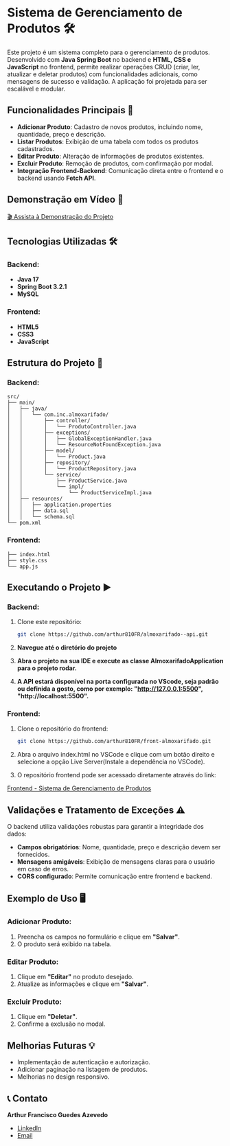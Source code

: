 # Sistema de Gerenciamento de Produtos 🛠️

Este projeto é um sistema completo para o gerenciamento de produtos. Desenvolvido com **Java Spring Boot** no backend e **HTML, CSS e JavaScript** no frontend, permite realizar operações CRUD (criar, ler, atualizar e deletar produtos) com funcionalidades adicionais, como mensagens de sucesso e validação. A aplicação foi projetada para ser escalável e modular.

## Funcionalidades Principais 🚀

- **Adicionar Produto**: Cadastro de novos produtos, incluindo nome, quantidade, preço e descrição.
- **Listar Produtos**: Exibição de uma tabela com todos os produtos cadastrados.
- **Editar Produto**: Alteração de informações de produtos existentes.
- **Excluir Produto**: Remoção de produtos, com confirmação por modal.
- **Integração Frontend-Backend**: Comunicação direta entre o frontend e o backend usando **Fetch API**.

## Demonstração em Vídeo 🎥

[🎬 Assista à Demonstração do Projeto](videos/demo.mp4)

## Tecnologias Utilizadas 🛠️

### Backend:
- **Java 17**
- **Spring Boot 3.2.1**
- **MySQL**

### Frontend:
- **HTML5**
- **CSS3**
- **JavaScript**

## Estrutura do Projeto 📁
### Backend:
```plaintext
src/
├── main/
│   ├── java/
│   │   └── com.inc.almoxarifado/
│   │       ├── controller/
│   │       │   └── ProdutoController.java
│   │       ├── exceptions/
│   │       │   ├── GlobalExceptionHandler.java
│   │       │   └── ResourceNotFoundException.java
│   │       ├── model/
│   │       │   └── Product.java
│   │       ├── repository/
│   │       │   └── ProductRepository.java
│   │       └── service/
│   │           ├── ProductService.java
│   │           └── impl/
│   │               └── ProductServiceImpl.java
│   ├── resources/
│   │   ├── application.properties
│   │   ├── data.sql
│   │   └── schema.sql
└── pom.xml
```
### Frontend:
```plaintext
├── index.html
├── style.css
└── app.js
```
## Executando o Projeto ▶️

### Backend:
1. Clone este repositório:
   ```bash
   git clone https://github.com/arthur810FR/almoxarifado--api.git
   ```
2. **Navegue até o diretório do projeto**

3. **Abra o projeto na sua IDE e execute as classe AlmoxarifadoApplication para o projeto rodar.**

4. **A API estará disponível na porta configurada no VScode, seja padrão ou definida a gosto, como por exemplo: "http://127.0.0.1:5500", "http://localhost:5500".**

### Frontend:

1. Clone o repositório do frontend:
   ```bash
   git clone https://github.com/arthur810FR/front-almoxarifado.git
   ```
2. Abra o arquivo index.html no VSCode e clique com um botão direito e selecione a opção Live Server(Instale a dependência no VSCode).

3. O repositório frontend pode ser acessado diretamente através do link:

[Frontend - Sistema de Gerenciamento de Produtos](https://github.com/arthur810FR/front-almoxarifado)

## Validações e Tratamento de Exceções ⚠️

O backend utiliza validações robustas para garantir a integridade dos dados:

- **Campos obrigatórios**: Nome, quantidade, preço e descrição devem ser fornecidos.
- **Mensagens amigáveis**: Exibição de mensagens claras para o usuário em caso de erros.
- **CORS configurado**: Permite comunicação entre frontend e backend.

## Exemplo de Uso 🖥️

### Adicionar Produto:
1. Preencha os campos no formulário e clique em **"Salvar"**.
2. O produto será exibido na tabela.

### Editar Produto:
1. Clique em **"Editar"** no produto desejado.
2. Atualize as informações e clique em **"Salvar"**.

### Excluir Produto:
1. Clique em **"Deletar"**.
2. Confirme a exclusão no modal.

## Melhorias Futuras 💡

- Implementação de autenticação e autorização.
- Adicionar paginação na listagem de produtos.
- Melhorias no design responsivo.

## 📞 Contato
**Arthur Francisco Guedes Azevedo**

- [LinkedIn](https://www.linkedin.com/in/arthur-azevedo-desenvolvedor/)
- [Email](mailto:arthurfranciscoazevedo@gmail.com)
